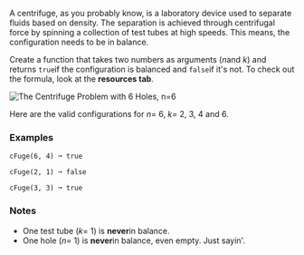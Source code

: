 A centrifuge, as you probably know, is a laboratory device used to separate fluids based on density. The separation is achieved through centrifugal force by spinning a collection of test tubes at high speeds. This means, the configuration needs to be in balance.

Create a function that takes two numbers as arguments (*n*and *k*) and returns `true`if the configuration is balanced and `false`if it's not. To check out the formula, look at the **resources tab**.

![The Centrifuge Problem with 6 Holes, n=6](<https://edabit-challenges.s3.amazonaws.com/6_hole_centrifuge.png> "The Centrifuge Problem with 6 Holes, n=6")

Here are the valid configurations for *n*= 6, *k*= 2, 3, 4 and 6.


### Examples ###
    cFuge(6, 4) ➞ true

    cFuge(2, 1) ➞ false

    cFuge(3, 3) ➞ true


### Notes ###
*   One test tube (*k*= 1) is **never**in balance.
*   One hole (*n*= 1) is **never**in balance, even empty. Just sayin'.